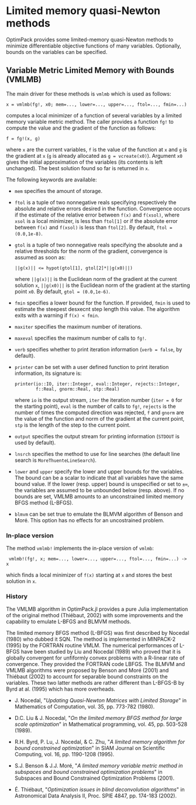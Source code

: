 # Limited memory quasi-Newton methods

OptimPack provides some limited-memory quasi-Newton methods to minimize
differentiable objective functions of many variables.  Optionally, bounds on
the variables can be specified.


## Variable Metric Limited Memory with Bounds (VMLMB)

The main driver for these methods is `vmlmb` which is used as follows:

    x = vmlmb(fg!, x0; mem=..., lower=..., upper=..., ftol=..., fmin=...)

computes a local minimizer of a function of several variables by a limited
memory variable metric method.  The caller provides a function `fg!` to compute
the value and the gradient of the function as follows:

    f = fg!(x, g)

where `x` are the current variables, `f` is the value of the function at `x`
and `g` is the gradient at `x` (`g` is already allocated as `g = vcreate(x0)`).
Argument `x0` gives the initial approximation of the variables (its contents is
left unchanged).  The best solution found so far is returned in `x`.

The following keywords are available:

* `mem` specifies the amount of storage.

* `ftol` is a tuple of two nonnegative reals specifying respectively the
  absolute and relative errors desired in the function.  Convergence occurs if
  the estimate of the relative error between `f(x)` and `f(xsol)`, where `xsol`
  is a local minimizer, is less than `ftol[1]` or if the absolute error between
  `f(x)` and `f(xsol)` is less than `ftol[2]`.  By default, `ftol = (0.0,1e-8)`.

* `gtol` is a tuple of two nonnegative reals specifying the absolute and a
  relative thresholds for the norm of the gradient, convergence is assumed as
  soon as:

      ||g(x)|| <= hypot(gtol[1], gtol[2]*||g(x0)||)

  where `||g(x)||` is the Euclidean norm of the gradient at the current
  solution `x`, `||g(x0)||` is the Euclidean norm of the gradient at the
  starting point `x0`.  By default, `gtol = (0.0,1e-6)`.

* `fmin` specifies a lower bound for the function.  If provided, `fmin` is used
  to estimate the steepest desxecnt step length this value.  The algorithm
  exits with a warning if `f(x) < fmin`.

* `maxiter` specifies the maximum number of iterations.

* `maxeval` specifies the maximum number of calls to `fg!`.

* `verb` specifies whether to print iteration information (`verb = false`, by
  default).

* `printer` can be set with a user defined function to print iteration
  information, its signature is:

      printer(io::IO, iter::Integer, eval::Integer, rejects::Integer,
              f::Real, gnorm::Real, stp::Real)

  where `io` is the output stream, `iter` the iteration number (`iter = 0` for
  the starting point), `eval` is the number of calls to `fg!`, `rejects` is the
  number of times the computed direction was rejected, `f` and `gnorm` are the
  value of the function and norm of the gradient at the current point, `stp` is
  the length of the step to the current point.

* `output` specifies the output stream for printing information (`STDOUT` is
  used by default).

* `lnsrch` specifies the method to use for line searches (the default
   line search is `MoreThuenteLineSearch`).

* `lower` and `upper` specify the lower and upper bounds for the variables.
   The bound can be a scalar to indicate that all variables have the same bound
   value.  If the lower (resp. upper) bound is unspecified or set to `±∞`, the
   variables are assumed to be unbounded below (resp. above).  If no bounds are
   set, VMLMB amounts to an unconstrained limited memory BFGS method (L-BFGS).

* `blmvm` can be set true to emulate the BLMVM algorithm of Benson and Moré.
  This option has no effects for an uncostrained problem.


### In-place version

The method `vmlmb!` implements the in-place version of `vmlmb`:

     vmlmb!(fg!, x; mem=..., lower=..., upper=..., ftol=..., fmin=...) -> x

which finds a local minimizer of `f(x)` starting at `x` and stores the best
solution in `x`.


### History

The VMLMB algorithm in OptimPack.jl provides a pure Julia implementation of the
original method (Thiébaut, 2002) with some improvements and the capability to
emulate L-BFGS and BLMVM methods.

The limited memory BFGS method (L-BFGS) was first described by Nocedal (1980)
who dubbed it SQN.  The method is implemented in MINPACK-2 (1995) by the
FORTRAN routine VMLM.  The numerical performances of L-BFGS have been studied
by Liu and Nocedal (1989) who proved that it is globally convergent for
unfiformly convex problems with a R-linear rate of convergence.  They provided
the FORTRAN code LBFGS.  The BLMVM and VMLMB algorithms were proposed by Benson
and Moré (2001) and Thiébaut (2002) to account for separable bound constraints
on the variables.  These two latter methods are rather different than L-BFGS-B
by Byrd at al. (1995) which has more overheads.

* J. Nocedal, "*Updating Quasi-Newton Matrices with Limited Storage*" in
  Mathematics of Computation, vol. 35, pp. 773-782 (1980).

* D.C. Liu & J. Nocedal, "*On the limited memory BFGS method for large scale
  optimization*" in Mathematical programming, vol. 45, pp. 503-528
  (1989).

* R.H. Byrd, P. Lu, J. Nocedal, & C. Zhu, "*A limited memory algorithm for
  bound constrained optimization*" in SIAM Journal on Scientific Computing,
  vol. 16, pp. 1190-1208 (1995).

* S.J. Benson & J.J. Moré, "*A limited memory variable metric method in
  subspaces and bound constrained optimization problems*" in Subspaces and
  Bound Constrained Optimization Problems (2001).

* É. Thiébaut, "*Optimization issues in blind deconvolution algorithms*" in
  Astronomical Data Analysis II, Proc. SPIE 4847, pp. 174-183 (2002).


